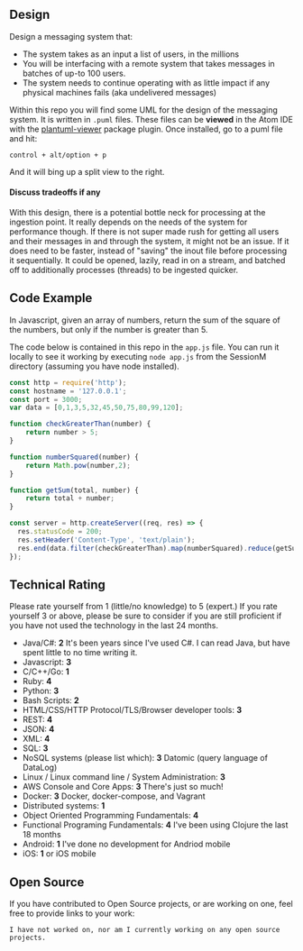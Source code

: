## Design

Design a messaging system that:

  * The system takes as an input a list of users, in the millions
  * You will be interfacing with a remote system that takes messages in batches of up-to 100 users.
  * The system needs to continue operating with as little impact if any physical machines fails (aka undelivered messages)

Within this repo you will find some UML for the design of the messaging system. It is written in `.puml` files. These files can be **viewed** in the Atom IDE with the [plantuml-viewer](https://atom.io/packages/plantuml-viewer) package plugin. Once installed, go to a puml file and hit:

    control + alt/option + p

And it will bing up a split view to the right.

#### Discuss tradeoffs if any

  With this design, there is a potential bottle neck for processing at the ingestion point. It really depends on the needs of the system for performance though. If there is not super made rush for getting all users and their messages in and through the system, it might not be an issue. If it does need to be faster, instead of "saving" the inout file before processing it sequentially. It could be opened, lazily, read in on a stream, and batched off to additionally processes (threads) to be ingested quicker. 

## Code Example

In Javascript, given an array of numbers, return the sum of the square of the numbers, but only if the number is greater than 5.

The code below is contained in this repo in the `app.js` file. You can run it locally to see it working by executing `node app.js` from the SessionM directory (assuming you have node installed).

```javascript
const http = require('http');
const hostname = '127.0.0.1';
const port = 3000;
var data = [0,1,3,5,32,45,50,75,80,99,120];

function checkGreaterThan(number) {
    return number > 5;
}

function numberSquared(number) {
    return Math.pow(number,2);
}

function getSum(total, number) {
    return total + number;
}

const server = http.createServer((req, res) => {
  res.statusCode = 200;
  res.setHeader('Content-Type', 'text/plain');
  res.end(data.filter(checkGreaterThan).map(numberSquared).reduce(getSum).toString());
});
```

## Technical Rating

Please rate yourself from 1 (little/no knowledge) to 5 (expert.) If you rate yourself 3 or above, please be sure to consider if you are still proficient if you have not used the technology in the last 24 months.

* Java/C#: __2__
    It's been years since I've used C#. I can read Java, but have spent little to no time writing it.
* Javascript: __3__
* C/C++/Go: __1__
* Ruby: __4__
* Python: __3__
* Bash Scripts: __2__
* HTML/CSS/HTTP Protocol/TLS/Browser developer tools: __3__
* REST: __4__
* JSON: __4__
* XML:  __4__
* SQL:  __3__
* NoSQL systems (please list which): __3__
    Datomic (query language of DataLog)
* Linux / Linux command line / System Administration: __3__
* AWS Console and Core Apps: __3__
    There's just so much!
* Docker: __3__
    Docker, docker-compose, and Vagrant
* Distributed systems: __1__
* Object Oriented Programming Fundamentals: __4__
* Functional Programing Fundamentals: __4__
    I've been using Clojure the last 18 months
* Android: __1__
    I've done no development for Andriod mobile
* iOS: __1__
    or iOS mobile

## Open Source

If you have contributed to Open Source projects, or are working on one, feel free to provide links to your work:

    I have not worked on, nor am I currently working on any open source projects.
